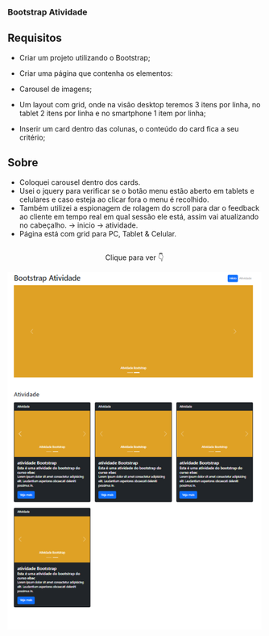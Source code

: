 ### Bootstrap Atividade

## Requisitos

- Criar um projeto utilizando o Bootstrap;

- Criar uma página que contenha os elementos:

- Carousel de imagens;

- Um layout com grid, onde na visão desktop teremos 3 itens por linha, no tablet 2 itens por linha e no smartphone 1 item por linha;

- Inserir um card dentro das colunas, o conteúdo do card fica a seu critério;

## Sobre
- Coloquei carousel dentro dos cards.
- Usei o jquery para verificar se o botão menu estão aberto em tablets e celulares e caso esteja ao clicar fora o menu é recolhido.
- Também utilizei a espionagem de rolagem do scroll para dar o feedback ao cliente em tempo real em qual sessão ele está, assim vai atualizando no cabeçalho. -> inicio -> atividade.
- Página está com grid para PC, Tablet & Celular.

##

<p align="center">Clique para ver 👇</p>

<p align="center">
    <a href="">
        <img src="image/atividadeBootstrap.png" alt="imagem da atividade de bootstrap"></img>
    </a>
</p>